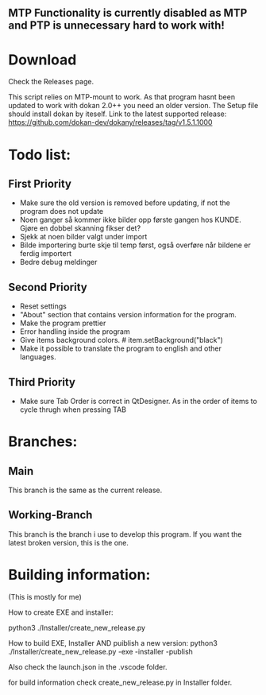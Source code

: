 ## MTP Functionality is currently disabled as MTP and PTP is unnecessary hard to work with!


# Download

Check the Releases page.

This script relies on MTP-mount to work. As that program hasnt been updated to work with dokan 2.0++ you need an older version. The Setup file should install dokan by iteself.
Link to the latest supported release: https://github.com/dokan-dev/dokany/releases/tag/v1.5.1.1000

# Todo list: 

## First Priority
- Make sure the old version is removed before updating, if not the program does not update
- Noen ganger så kommer ikke bilder opp første gangen hos KUNDE. Gjøre en dobbel skanning fikser det?
- Sjekk at noen bilder valgt under import
- Bilde importering burte skje til temp først, også overføre når bildene er ferdig importert
- Bedre debug meldinger


## Second Priority

-  Reset settings
-  "About" section that contains version information for the program.
- Make the program prettier
- Error handling inside the program
- Give items background colors. # item.setBackground("black")
- Make it possible to translate the program to english and other languages.

## Third Priority

- Make sure Tab Order is correct in QtDesigner. As in the order of items to cycle thrugh when pressing TAB


# Branches: 
## Main
This branch is the same as the current release.

## Working-Branch
This branch is the branch i use to develop this program. If you want the latest broken version, this is the one.


# Building information:
(This is mostly for me)

How to create EXE and installer: 

python3 ./Installer/create_new_release.py

How to build EXE, Installer AND puiblish a new version: 
python3 ./Installer/create_new_release.py -exe -installer -publish

Also check the launch.json in the .vscode folder.

for build information check create_new_release.py in Installer folder.
